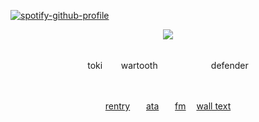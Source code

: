 [![spotify-github-profile](https://spotify-github-profile.kittinanx.com/api/view?uid=31emw27hdnz23bbvfx4humhc7cjq&cover_image=true&theme=novatorem&show_offline=false&background_color=000000&interchange=true&bar_color=000000&bar_color_cover=true)](https://github.com/kittinan/spotify-github-profile)





<p align="center" dir="auto">
<img src="https://64.media.tumblr.com/18f754b2b442192aeffdbbd5f37f6e89/f4d51fb24c9504b8-1e/s540x810/27c9a2030d4affc6a2dae665c48552b5d312aa51.pnj"> 

<div align='center'> 


 <br>toki ㅤㅤwartooth ㅤㅤ ㅤㅤㅤㅤdefender

<br>


[rentry](https://rentry.co/rickypawss)ㅤㅤ[ata](https://attajohn.atabook.org/)ㅤㅤ[fm](https://stats.fm/31emw27hdnz23bbvfx4humhc7cjq) ㅤ[wall text](https://walloftext.co/tokiwartooth)

